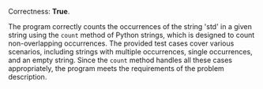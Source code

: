 Correctness: **True**.

The program correctly counts the occurrences of the string 'std' in a given string using the `count` method of Python strings, which is designed to count non-overlapping occurrences. The provided test cases cover various scenarios, including strings with multiple occurrences, single occurrences, and an empty string. Since the `count` method handles all these cases appropriately, the program meets the requirements of the problem description.